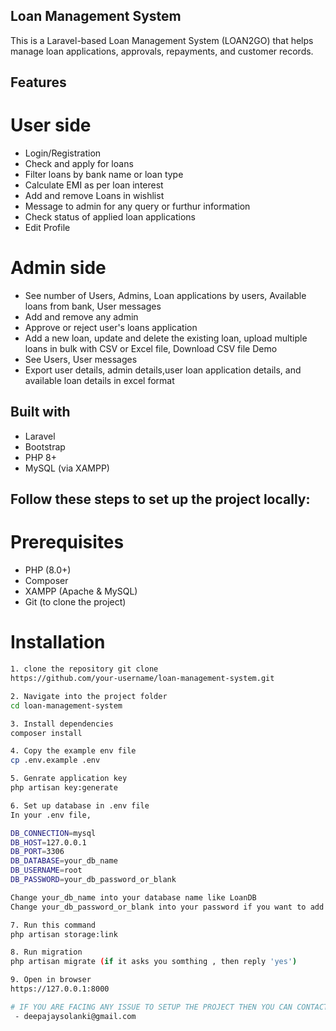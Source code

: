 ## Loan Management System

This is a Laravel-based Loan Management System (LOAN2GO) that helps manage loan applications, approvals, repayments, and customer records.

## Features
# User side
- Login/Registration
- Check and apply for loans
- Filter loans by bank name or loan type
- Calculate EMI as per loan interest
- Add and remove Loans in wishlist 
- Message to admin for any query or furthur information
- Check status of applied loan applications
- Edit Profile
  
# Admin side
- See number of Users, Admins, Loan applications by users, Available loans from bank, User messages
- Add and remove any admin
- Approve or reject user's loans application
- Add a new loan, update and delete the existing loan, upload multiple loans in bulk with CSV or Excel file, Download CSV file Demo
- See Users, User messages
- Export user details, admin details,user loan application details, and available loan details in excel format

## Built with
- Laravel 
- Bootstrap
- PHP 8+
- MySQL (via XAMPP)

## Follow these steps to set up the project locally:
# Prerequisites
- PHP (8.0+)
- Composer
- XAMPP (Apache & MySQL)
- Git (to clone the project)

# Installation
```bash
1. clone the repository git clone
https://github.com/your-username/loan-management-system.git

2. Navigate into the project folder
cd loan-management-system

3. Install dependencies
composer install

4. Copy the example env file
cp .env.example .env

5. Genrate application key
php artisan key:generate

6. Set up database in .env file
In your .env file, 

DB_CONNECTION=mysql
DB_HOST=127.0.0.1
DB_PORT=3306
DB_DATABASE=your_db_name
DB_USERNAME=root
DB_PASSWORD=your_db_password_or_blank

Change your_db_name into your database name like LoanDB
Change your_db_password_or_blank into your password if you want to add a password otherwise remove it 

7. Run this command
php artisan storage:link

8. Run migration
php artisan migrate (if it asks you somthing , then reply 'yes')

9. Open in browser
https://127.0.0.1:8000

# IF YOU ARE FACING ANY ISSUE TO SETUP THE PROJECT THEN YOU CAN CONTACT ME ON EMAIL
 - deepajaysolanki@gmail.com
